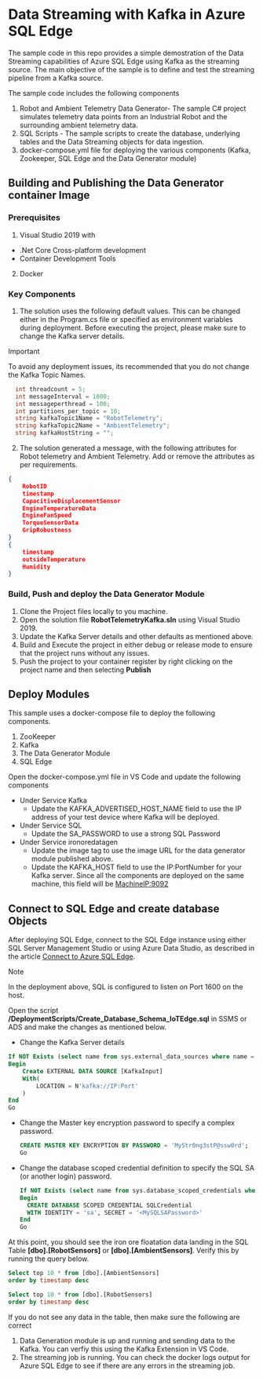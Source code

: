 # Data Streaming with Kafka in Azure SQL Edge

The sample code in this repo provides a simple demostration of the Data Streaming capabilities of Azure SQL Edge using Kafka as the streaming source. The main objective of the sample is to define and test the streaming pipeline from a Kafka source.

The sample code includes the following components 

1. Robot and Ambient Telemetry Data Generator- The sample C# project simulates telemetry data points from an Industrial Robot and the surrounding ambient telemetry data.
2. SQL Scripts - The sample scripts to create the database, underlying tables and the Data Streaming objects for data ingestion. 
4. docker-compose.yml file for deploying the various components (Kafka, Zookeeper, SQL Edge and the Data Generator module)

## Building and Publishing the Data Generator container Image

### Prerequisites 

1. Visual Studio 2019 with 
  - .Net Core Cross-platform development 
  - Container Development Tools
2. Docker

### Key Components

1. The solution uses the following default values. This can be changed either in the Program.cs file or specified as environment variables during deployment. Before executing the project, please make sure to change the Kafka server details. 

> [!IMPORTANT]
> To avoid any deployment issues, its recommended that you do not change the Kafka Topic Names.

```csharp
  int threadcount = 5;
  int messageInterval = 1000;
  int messageperthread = 100;
  int partitions_per_topic = 10;
  string kafkaTopic1Name = "RobotTelemetry";
  string kafkaTopic2Name = "AmbientTelemetry";
  string kafkaHostString = "";
```

2. The solution generated a message, with the following attributes for Robot telemetry and Ambient Telemetry. Add or remove the attributes as per requirements. 
```json
{
    RobotID 
    timestamp
    CapacitiveDisplacementSensor
    EngineTemperatureData
    EngineFanSpeed
    TorqueSensorData
    GripRobustness
}
{
    timestamp
    outsideTemperature
    Humidity 
}
```

### Build, Push and deploy the Data Generator Module

1. Clone the Project files locally to you machine. 
2. Open the solution file **RobotTelemetryKafka.sln** using Visual Studio 2019.
3. Update the Kafka Server details and other defaults as mentioned above. 
4. Build and Execute the project in either debug or release mode to ensure that the project runs without any issues. 
5. Push the project to your container register by right clicking on the project name and then selecting **Publish**

## Deploy Modules

This sample uses a docker-compose file to deploy the following components. 
1. ZooKeeper
2. Kafka
3. The Data Generator Module
4. SQL Edge 

Open the docker-compose.yml file in VS Code and update the following components 

- Under Service Kafka 
  - Update the KAFKA_ADVERTISED_HOST_NAME field to use the IP address of your test device where Kafka will be deployed.
- Under Service SQL  
  - Update the SA_PASSWORD to use a strong SQL Password
- Under Service ironoredatagen
  - Update the image tag to use the image URL for the data generator module published above.
  - Update the KAFKA_HOST field to use the IP:PortNumber for your Kafka server. Since all the components are deployed on the same machine, this field will be <MachineIP:9092>


## Connect to SQL Edge and create database Objects

After deploying SQL Edge, connect to the SQL Edge instance using either SQL Server Management Studio or using Azure Data Studio, as described in the article [Connect to Azure SQL Edge](https://docs.microsoft.com/azure/azure-sql-edge/connect). 

> [!NOTE]
> In the deployment above, SQL is configured to listen on Port 1600 on the host.

Open the script **/DeploymentScripts/Create_Database_Schema_IoTEdge.sql** in SSMS or ADS and make the changes as mentioned below. 

- Change the Kafka Server details
```sql
If NOT Exists (select name from sys.external_data_sources where name = 'KafkaInput')
Begin
	Create EXTERNAL DATA SOURCE [KafkaInput] 
	With(
		LOCATION = N'kafka://IP:Port'
	)
End 
Go
```

- Change the Master key encryption password to specify a complex password. 
  ```sql
  CREATE MASTER KEY ENCRYPTION BY PASSWORD = 'MyStr0ng3stP@ssw0rd';
  Go
  ```
- Change the database scoped credential definition to specify the SQL SA (or another login) password. 
  ```sql
  If NOT Exists (select name from sys.database_scoped_credentials where name = 'SQLCredential')
  Begin
    CREATE DATABASE SCOPED CREDENTIAL SQLCredential
    WITH IDENTITY = 'sa', SECRET = '<MySQLSAPassword>'
  End 
  Go
  ```

At this point, you should see the iron ore floatation data landing in the SQL Table **[dbo].[RobotSensors]** or **[dbo].[AmbientSensors]**. Verify this by running the query below. 
```sql
Select top 10 * from [dbo].[AmbientSensors]
order by timestamp desc

Select top 10 * from [dbo].[RobotSensors]
order by timestamp desc

```

If you do not see any data in the table, then make sure the following are correct
1. Data Generation module is up and running and sending data to the Kafka. You can verfiy this using the Kafka Extension in VS Code.
2. The streaming job is running. You can check the docker logs output for Azure SQL Edge to see if there are any errors in the streaming job.







